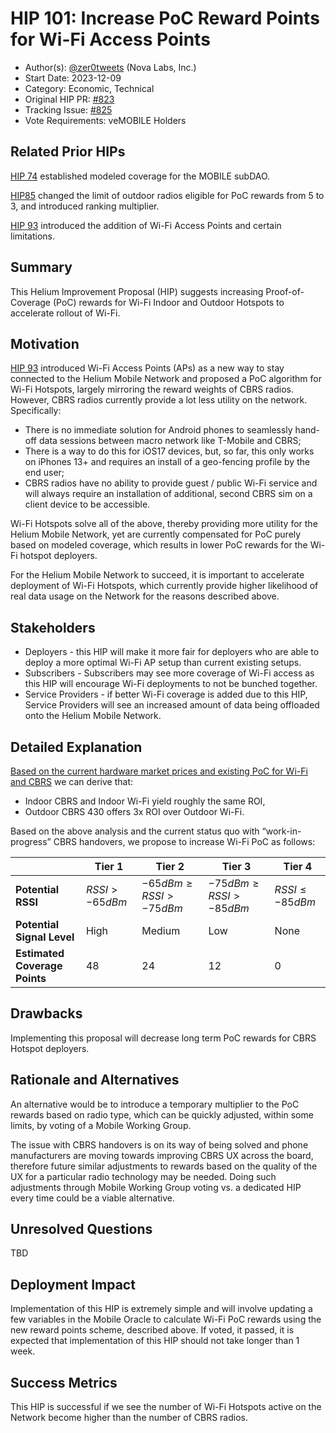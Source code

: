 # HIP 101: Increase PoC Reward Points for Wi-Fi Access Points

- Author(s): [@zer0tweets](https://github.com/zer0tweets) (Nova Labs, Inc.)
- Start Date: 2023-12-09
- Category: Economic, Technical
- Original HIP PR: [#823](https://github.com/helium/HIP/pull/823)
- Tracking Issue: [#825](https://github.com/helium/HIP/issues/825)
- Vote Requirements: veMOBILE Holders

## Related Prior HIPs

[HIP 74](https://github.com/helium/HIP/blob/main/0074-mobile-poc-modeled-coverage-rewards.md) established modeled coverage for the MOBILE subDAO.

[HIP85](https://github.com/helium/HIP/blob/main/0085-mobile-hex-coverage-limit.md) changed the limit of outdoor radios eligible for PoC rewards from 5 to 3, and introduced ranking multiplier.

[HIP 93](https://github.com/helium/HIP/blob/main/0093-addition-of-wifi-aps-to-mobile-subdao.md) introduced the addition of Wi-Fi Access Points and certain limitations.

## Summary

This Helium Improvement Proposal (HIP) suggests increasing Proof-of-Coverage (PoC) rewards for Wi-Fi Indoor and Outdoor Hotspots to accelerate rollout of Wi-Fi. 

## Motivation

[HIP 93](https://github.com/helium/HIP/blob/main/0093-addition-of-wifi-aps-to-mobile-subdao.md) introduced Wi-Fi Access Points (APs) as a new way to stay connected to the Helium Mobile Network and proposed a PoC algorithm for Wi-Fi Hotspots, largely mirroring the reward weights of CBRS radios. However, CBRS radios currently provide a lot less utility on the network. Specifically:
- There is no immediate solution for Android phones to seamlessly hand-off data sessions between macro network like T-Mobile and CBRS; 
- There is a way to do this for iOS17 devices, but, so far, this only works on iPhones 13+ and requires an install of a geo-fencing profile by the end user;
- CBRS radios have no ability to provide guest / public Wi-Fi service and will always require an installation of additional, second CBRS sim on a client device to be accessible.

Wi-Fi Hotspots solve all of the above, thereby providing more utility for the Helium Mobile Network, yet are currently compensated for PoC purely based on modeled coverage, which results in lower PoC rewards for the Wi-Fi hotspot deployers.

For the Helium Mobile Network to succeed, it is important to accelerate deployment of Wi-Fi Hotspots, which currently provide higher likelihood of real data usage on the Network for the reasons described above. 


## Stakeholders

- Deployers - this HIP will make it more fair for deployers who are able to deploy a more optimal Wi-Fi AP setup than current existing setups. 
- Subscribers - Subscribers may see more coverage of Wi-Fi access as this HIP will encourage Wi-Fi deployments to not be bunched together. 
- Service Providers - if better Wi-Fi coverage is added due to this HIP, Service Providers will see an increased amount of data being offloaded onto the Helium Mobile Network.

## Detailed Explanation

[Based on the current hardware market prices and existing PoC for Wi-Fi and CBRS](./XXXX-increase-poc-reward-points-for-wifi/WiFi-CBRS-ROI-Estimate.pdf) we can derive that:

- Indoor CBRS and Indoor Wi-Fi yield roughly the same ROI,
- Outdoor CBRS 430 offers 3x ROI over Outdoor Wi-Fi.

Based on the above analysis and the current status quo with “work-in-progress” CBRS handovers, we propose to increase Wi-Fi PoC as follows:


|                               | Tier 1           | Tier 2                        | Tier 3                       | Tier 4              |
| ----------------------------- | ---------------- | ----------------------------- | ---------------------------- | ------------------- |
| **Potential RSSI**            | $RSSI > -65 dBm$ | $-65 dBm \ge RSSI > -75 dBm$  | $-75 dBm \ge RSSI > -85 dBm$ | $RSSI \le -85 dBm$  |
| **Potential Signal Level**    | High             | Medium                        | Low                          | None                |
| **Estimated Coverage Points** | 48               | 24                             | 12                            | 0                   |

## Drawbacks

Implementing this proposal will decrease long term PoC rewards for CBRS Hotspot deployers.

## Rationale and Alternatives

An alternative would be to introduce a temporary multiplier to the PoC rewards based on radio type, which can be quickly adjusted, within some limits, by voting of a Mobile Working Group. 

The issue with CBRS handovers is on its way of being solved and phone manufacturers are moving towards improving CBRS UX across the board, therefore future similar adjustments to rewards based on the quality of the UX for a particular radio technology may be needed. Doing such adjustments through Mobile Working Group voting vs. a dedicated HIP every time could be a viable alternative.

## Unresolved Questions

TBD

## Deployment Impact

Implementation of this HIP is extremely simple and will involve updating a few variables in the Mobile Oracle to calculate Wi-Fi PoC rewards using the new reward points scheme, described above. If voted, it passed, it is expected that implementation of this HIP should not take longer than 1 week.

## Success Metrics

This HIP is successful if we see the number of Wi-Fi Hotspots active on the Network become higher than the number of CBRS radios.
